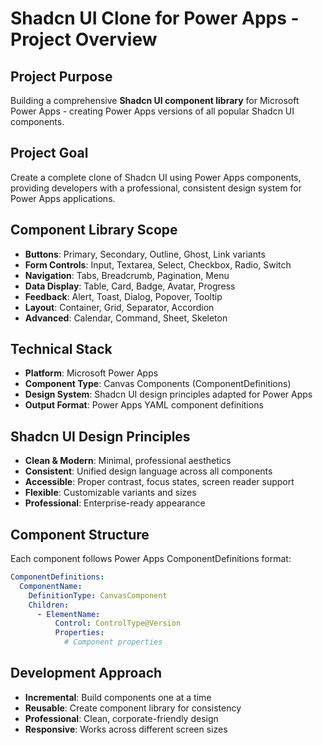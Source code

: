 # Shadcn UI Clone for Power Apps - Project Overview

## Project Purpose
Building a comprehensive **Shadcn UI component library** for Microsoft Power Apps - creating Power Apps versions of all popular Shadcn UI components.

## Project Goal
Create a complete clone of Shadcn UI using Power Apps components, providing developers with a professional, consistent design system for Power Apps applications.

## Component Library Scope
- **Buttons**: Primary, Secondary, Outline, Ghost, Link variants
- **Form Controls**: Input, Textarea, Select, Checkbox, Radio, Switch
- **Navigation**: Tabs, Breadcrumb, Pagination, Menu
- **Data Display**: Table, Card, Badge, Avatar, Progress
- **Feedback**: Alert, Toast, Dialog, Popover, Tooltip
- **Layout**: Container, Grid, Separator, Accordion
- **Advanced**: Calendar, Command, Sheet, Skeleton

## Technical Stack
- **Platform**: Microsoft Power Apps
- **Component Type**: Canvas Components (ComponentDefinitions)
- **Design System**: Shadcn UI design principles adapted for Power Apps
- **Output Format**: Power Apps YAML component definitions

## Shadcn UI Design Principles
- **Clean & Modern**: Minimal, professional aesthetics
- **Consistent**: Unified design language across all components
- **Accessible**: Proper contrast, focus states, screen reader support
- **Flexible**: Customizable variants and sizes
- **Professional**: Enterprise-ready appearance

## Component Structure
Each component follows Power Apps ComponentDefinitions format:
```yaml
ComponentDefinitions:
  ComponentName:
    DefinitionType: CanvasComponent
    Children:
      - ElementName:
          Control: ControlType@Version
          Properties:
            # Component properties
```

## Development Approach
- **Incremental**: Build components one at a time
- **Reusable**: Create component library for consistency
- **Professional**: Clean, corporate-friendly design
- **Responsive**: Works across different screen sizes